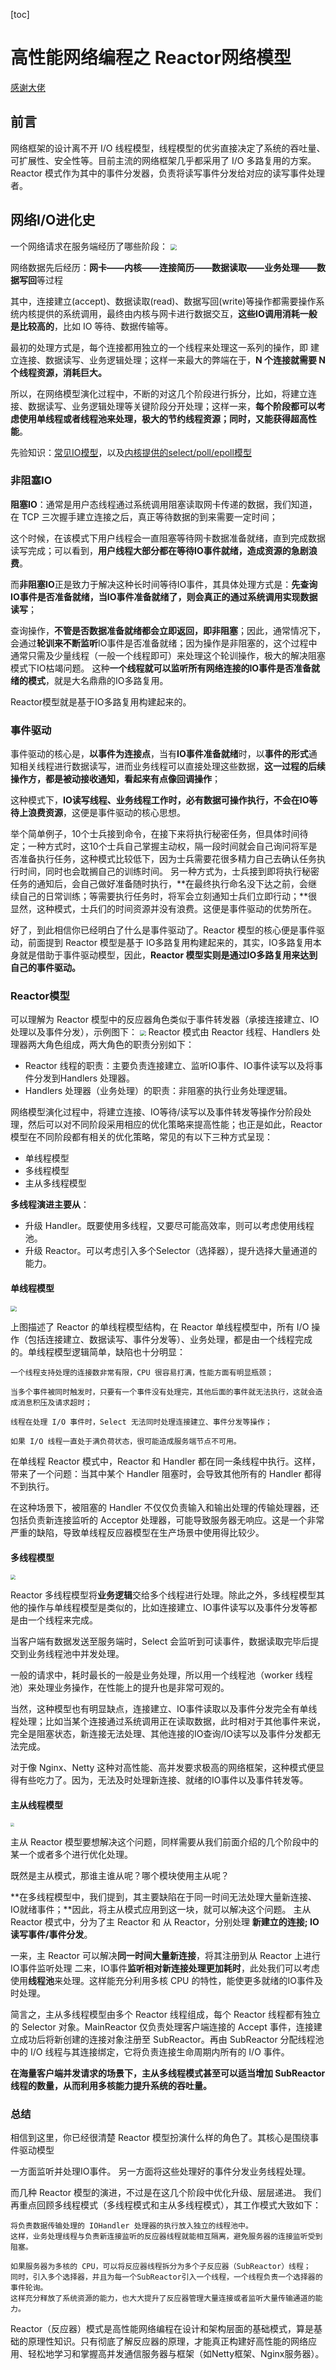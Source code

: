 [toc]

# 高性能网络编程之 Reactor网络模型

[感谢大佬](https://juejin.cn/post/7092436770519777311)

## 前言

网络框架的设计离不开 I/O 线程模型，线程模型的优劣直接决定了系统的吞吐量、可扩展性、安全性等。目前主流的网络框架几乎都采用了 I/O 多路复用的方案。Reactor 模式作为其中的事件分发器，负责将读写事件分发给对应的读写事件处理者。

## 网络I/O进化史

一个网络请求在服务端经历了哪些阶段：
<img src="pic/re-1.png" style="zoom:60%" align="center"/>

网络数据先后经历：**网卡——内核——连接简历——数据读取——业务处理——数据写回**等过程

其中，连接建立(accept)、数据读取(read)、数据写回(write)等操作都需要操作系统内核提供的系统调用，最终由内核与网卡进行数据交互，**这些IO调用消耗一般是比较高的**，比如 IO 等待、数据传输等。

最初的处理方式是，每个连接都用独立的一个线程来处理这一系列的操作，即 建立连接、数据读写、业务逻辑处理；这样一来最大的弊端在于，**N 个连接就需要 N 个线程资源，消耗巨大。**

所以，在网络模型演化过程中，不断的对这几个阶段进行拆分，比如，将建立连接、数据读写、业务逻辑处理等关键阶段分开处理；这样一来，**每个阶段都可以考虑使用单线程或者线程池来处理，极大的节约线程资源；同时，又能获得超高性能**。

先验知识：[常见IO模型](https://blog.csdn.net/ldw201510803006/article/details/119767467?spm=1001.2014.3001.5501
)，以及[内核提供的select/poll/epoll模型](https://blog.csdn.net/ldw201510803006/article/details/124223086?spm=1001.2014.3001.5501)

### 非阻塞IO

**阻塞IO**：通常是用户态线程通过系统调用阻塞读取网卡传递的数据，我们知道，在 TCP 三次握手建立连接之后，真正等待数据的到来需要一定时间；

这个时候，在该模式下用户线程会一直阻塞等待网卡数据准备就绪，直到完成数据读写完成；可以看到，**用户线程大部分都在等待IO事件就绪，造成资源的急剧浪费**。

而**非阻塞IO**正是致力于解决这种长时间等待IO事件，其具体处理方式是：**先查询IO事件是否准备就绪，当IO事件准备就绪了，则会真正的通过系统调用实现数据读写**；

查询操作，**不管是否数据准备就绪都会立即返回，即非阻塞**；因此，通常情况下，会通过**轮训来不断监听**IO事件是否准备就绪；因为操作是非阻塞的，这个过程中通常只需及少量线程（一般一个线程即可）来处理这个轮训操作，极大的解决阻塞模式下IO枯竭问题。
这种**一个线程就可以监听所有网络连接的IO事件是否准备就绪的模式**，就是大名鼎鼎的IO多路复用。

Reactor模型就是基于IO多路复用构建起来的。

### 事件驱动
事件驱动的核心是，**以事件为连接点**，当有**IO事件准备就绪**时，以**事件的形式**通知相关线程进行数据读写，进而业务线程可以直接处理这些数据，**这一过程的后续操作方，都是被动接收通知，看起来有点像回调操作**；

这种模式下，**IO读写线程、业务线程工作时，必有数据可操作执行，不会在IO等待上浪费资源**，这便是事件驱动的核心思想。

举个简单例子，10个士兵接到命令，在接下来将执行秘密任务，但具体时间待定；一种方式时，这10个士兵自己掌握主动权，隔一段时间就会自己询问将军是否准备执行任务，这种模式比较低下，因为士兵需要花很多精力自己去确认任务执行时间，同时也会耽搁自己的训练时间。
另一种方式为，士兵接到即将执行秘密任务的通知后，会自己做好准备随时执行，**在最终执行命名没下达之前，会继续自己的日常训练；等需要执行任务时，将军会立刻通知士兵们立即行动；**很显然，这种模式，士兵们的时间资源并没有浪费。这便是事件驱动的优势所在。

好了，到此相信你已经明白了什么是事件驱动了。Reactor 模型的核心便是事件驱动，前面提到 Reactor 模型是基于 IO多路复用构建起来的，其实，IO多路复用本身就是借助于事件驱动模型，因此，**Reactor 模型实则是通过IO多路复用来达到自己的事件驱动。**

### Reactor模型
可以理解为 Reactor 模型中的反应器角色类似于事件转发器（承接连接建立、IO处理以及事件分发），示例图下：
<img src="pic/re-1.png" style="zoom:60%" align="center"/>
Reactor 模式由 Reactor 线程、Handlers 处理器两大角色组成，两大角色的职责分别如下：

* Reactor 线程的职责：主要负责连接建立、监听IO事件、IO事件读写以及将事件分发到Handlers 处理器。
* Handlers 处理器（业务处理）的职责：非阻塞的执行业务处理逻辑。

网络模型演化过程中，将建立连接、IO等待/读写以及事件转发等操作分阶段处理，然后可以对不同阶段采用相应的优化策略来提高性能；也正是如此，Reactor 模型在不同阶段都有相关的优化策略，常见的有以下三种方式呈现：
* 单线程模型
* 多线程模型
* 主从多线程模型
  
**多线程演进主要从**：
* 升级 Handler。既要使用多线程，又要尽可能高效率，则可以考虑使用线程池。
* 升级 Reactor。可以考虑引入多个Selector（选择器），提升选择大量通道的能力。

#### 单线程模型
<img src="pic/re-6.png" style="zoom:60%" align="center"/>

上图描述了 Reactor 的单线程模型结构，在 Reactor 单线程模型中，所有 I/O 操作（包括连接建立、数据读写、事件分发等）、业务处理，都是由一个线程完成的。单线程模型逻辑简单，缺陷也十分明显：

    一个线程支持处理的连接数非常有限，CPU 很容易打满，性能方面有明显瓶颈；

    当多个事件被同时触发时，只要有一个事件没有处理完，其他后面的事件就无法执行，这就会造成消息积压及请求超时；

    线程在处理 I/O 事件时，Select 无法同时处理连接建立、事件分发等操作；

    如果 I/O 线程一直处于满负荷状态，很可能造成服务端节点不可用。

在单线程 Reactor 模式中，Reactor 和 Handler 都在同一条线程中执行。这样，带来了一个问题：当其中某个 Handler 阻塞时，会导致其他所有的 Handler 都得不到执行。

在这种场景下，被阻塞的 Handler 不仅仅负责输入和输出处理的传输处理器，还包括负责新连接监听的 Acceptor 处理器，可能导致服务器无响应。这是一个非常严重的缺陷，导致单线程反应器模型在生产场景中使用得比较少。

#### 多线程模型
<img src="pic/re-7.png" style="zoom:50%" align="center"/>

Reactor 多线程模型将**业务逻辑**交给多个线程进行处理。除此之外，多线程模型其他的操作与单线程模型是类似的，比如连接建立、IO事件读写以及事件分发等都是由一个线程来完成。

当客户端有数据发送至服务端时，Select 会监听到可读事件，数据读取完毕后提交到业务线程池中并发处理。

一般的请求中，耗时最长的一般是业务处理，所以用一个线程池（worker 线程池）来处理业务操作，在性能上的提升也是非常可观的。

当然，这种模型也有明显缺点，连接建立、IO事件读取以及事件分发完全有单线程处理；比如当某个连接通过系统调用正在读取数据，此时相对于其他事件来说，完全是阻塞状态，新连接无法处理、其他连接的IO查询/IO读写以及事件分发都无法完成。

对于像 Nginx、Netty 这种对高性能、高并发要求极高的网络框架，这种模式便显得有些吃力了。因为，无法及时处理新连接、就绪的IO事件以及事件转发等。

#### 主从线程模型
<img src="pic/re-8.png" style="zoom:40%" align="center"/>

主从 Reactor 模型要想解决这个问题，同样需要从我们前面介绍的几个阶段中的某一个或者多个进行优化处理。

既然是主从模式，那谁主谁从呢？哪个模块使用主从呢？

**在多线程模型中，我们提到，其主要缺陷在于同一时间无法处理大量新连接、IO就绪事件；**因此，将主从模式应用到这一块，就可以解决这个问题。
主从 Reactor 模式中，分为了主 Reactor 和 从 Reactor，分别处理 **新建立的连接; IO读写事件/事件分发**。

一来，主 Reactor 可以解决**同一时间大量新连接**，将其注册到从 Reactor 上进行IO事件监听处理
二来，IO事件**监听相对新连接处理更加耗时**，此处我们可以考虑使用**线程池**来处理。这样能充分利用多核 CPU 的特性，能使更多就绪的IO事件及时处理。

简言之，主从多线程模型由多个 Reactor 线程组成，每个 Reactor 线程都有独立的 Selector 对象。MainReactor 仅负责处理客户端连接的 Accept 事件，连接建立成功后将新创建的连接对象注册至 SubReactor。再由 SubReactor 分配线程池中的 I/O 线程与其连接绑定，它将负责连接生命周期内所有的 I/O 事件。

**在海量客户端并发请求的场景下，主从多线程模式甚至可以适当增加 SubReactor 线程的数量，从而利用多核能力提升系统的吞吐量。**

### 总结
相信到这里，你已经很清楚 Reactor 模型扮演什么样的角色了。其核心是围绕事件驱动模型

一方面监听并处理IO事件。
另一方面将这些处理好的事件分发业务线程处理。

而几种 Reactor 模型的演进，不过是在这几个阶段中优化升级、层层递进。
我们再重点回顾多线程模式（多线程模式和主从多线程模式），其工作模式大致如下：

    将负责数据传输处理的 IOHandler 处理器的执行放入独立的线程池中。
    这样，业务处理线程与负责新连接监听的反应器线程就能相互隔离，避免服务器的连接监听受到阻塞。

    如果服务器为多核的 CPU，可以将反应器线程拆分为多个子反应器（SubReactor）线程；
    同时，引入多个选择器，并且为每一个SubReactor引入一个线程，一个线程负责一个选择器的事件轮询。
    这样充分释放了系统资源的能力，也大大提升了反应器管理大量连接或者监听大量传输通道的能力。

Reactor（反应器）模式是高性能网络编程在设计和架构层面的基础模式，算是基础的原理性知识。只有彻底了解反应器的原理，才能真正构建好高性能的网络应用、轻松地学习和掌握高并发通信服务器与框架（如Netty框架、Nginx服务器）。
